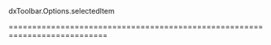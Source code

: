 <!--id-->dxToolbar.Options.selectedItem<!--/id-->
<!--merge--><!--/merge-->
<!--hidden--><!--/hidden-->
===========================================================================
